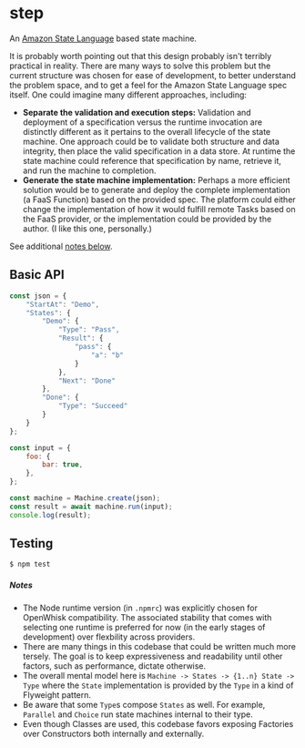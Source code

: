 # step

An [Amazon State Language](https://states-language.net/spec.html) based state machine.

It is probably worth pointing out that this design probably isn't terribly
practical in reality. There are many ways to solve this problem but the current
structure was chosen for ease of development, to better understand the problem
space, and to get a feel for the Amazon State Language spec itself. One could
imagine many different approaches, including:
- **Separate the validation and execution steps:** Validation and deployment of a
specification versus the runtime invocation are distinctly different as it
pertains to the overall lifecycle of the state machine. One approach could be to
validate both structure and data integrity, then place the valid specification
in a data store. At runtime the state machine could reference that specification
by name, retrieve it, and run the machine to completion.
- **Generate the state machine implementation:** Perhaps a more efficient solution
would be to generate and deploy the complete implementation (a FaaS Function)
based on the provided spec. The platform could either change the implementation
of how it would fulfill remote Tasks based on the FaaS provider, or the
implementation could be provided by the author. (I like this one, personally.)

See additional [notes below](#notes).

## Basic API
```js
const json = {
    "StartAt": "Demo",
    "States": {
        "Demo": {
            "Type": "Pass",
            "Result": {
                "pass": {
                    "a": "b"
                }
            },
            "Next": "Done"
        },
        "Done": {
            "Type": "Succeed"
        }
    }
};

const input = {
    foo: {
        bar: true,
    },
};

const machine = Machine.create(json);
const result = await machine.run(input);
console.log(result);
```

## Testing
```bash
$ npm test
```

##### Notes
- The Node runtime version (in `.npmrc`) was explicitly chosen for OpenWhisk
compatibility. The associated stability that comes with selecting one runtime
is preferred for now (in the early stages of development) over flexbility
across providers.
- There are many things in this codebase that could be written much more tersely.
The goal is to keep expressiveness and readability until other factors, such as
performance, dictate otherwise.
- The overall mental model here is `Machine -> States -> {1..n} State -> Type`
where the `State` implementation is provided by the `Type` in a kind of
Flyweight pattern.
- Be aware that some `Type`s compose `States` as well. For example, `Parallel`
and `Choice` run state machines internal to their type.
- Even though Classes are used, this codebase favors exposing Factories over
Constructors both internally and externally.
